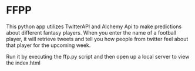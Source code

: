 # FFPP 
This python app utilizes TwitterAPI and Alchemy Api to make predictions about different fantasy players. 
When you enter the name of a football player, it will retrieve tweets and tell you how people from twitter
feel about that player for the upcoming week.

Run it by executing the ffp.py script and then open up a local server to view the index.html
